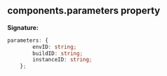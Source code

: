 
## components.parameters property

**Signature:**

```typescript
parameters: {
        envID: string;
        buildID: string;
        instanceID: string;
    };
```
